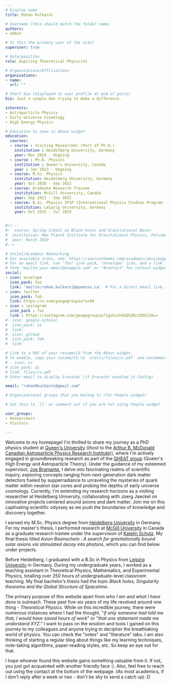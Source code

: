 ```yaml
---
# Display name
title: Rohan Kulkarni

# Username (this should match the folder name)
authors:
- admin

# Is this the primary user of the site?
superuser: true

# Role/position
role: Aspiring Theoretical Physicist

# Organizations/Affiliations
organizations:
- name:
  url: ""

# Short bio (displayed in user profile at end of posts)
bio: Just a simple man trying to make a difference.

interests:  
- Astroparticle Physics
- Early Universe Cosmology
- High Energy Physics

# Education to show in About widget
education:
  courses:
  - course : Visiting Researcher (Part of Ph.D.)
    institution : Heidelberg University, Germany
    year: Mar 2024 - Ongoing
  - course : Ph.D. Physics
    institution : Queen's University, Canada
    year : Jan 2023 - Ongoing
  - course: M.Sc. Physics
    institution: Heidelberg University, Germany
    year: Oct 2020 - Sep 2022
  - course: Graduate Research Trainee
    institution: McGill University, Canada
    year: Sep 2021 - Sep 2022 
  - course: B.Sc. Physics IPSP (International Physics Studies Program - IPSP)
    institution: Leipzig University, Germany
    year: Oct 2015 - Jul 2019


#<!---
#-  course: Spring School on Black holes and Gravitational Waves
#  institution: Max Planck Institute for Gravitational Physics, Potsdam, Germany
#  year: March 2019
#-->

# Social/Academic Networking
# For available icons, see: https://sourcethemes.com/academic/docs/page-builder/#icons
# For an email link, use "fas" icon pack, "envelope" icon, and a link in the
# form "mailto:your-email@example.com" or "#contact" for contact widget.
social:
- icon: envelope
  icon_pack: fas
  link: 'mailto:rohan.kulkarni@queensu.ca'  # For a direct email link, use "mailto:test@example.org".
- icon: twitter
  icon_pack: fab
  link: https://x.com/gaugegroupie?s=09
- icon : instagram
  icon_pack : fas
  link : https://instagram.com/gaugegroupie?igshid=OGQ5ZDc2ODk2ZA==
#- icon: google-scholar
#  icon_pack: ai
#  link:
#- icon: github
#  icon_pack: fab
#  link:

# Link to a PDF of your resume/CV from the About widget.
# To enable, copy your resume/CV to `static/files/cv.pdf` and uncomment the lines below.
# - icon: cv
# icon_pack: ai
# link: files/cv.pdf
# Enter email to display Gravatar (if Gravatar enabled in Config)

email: "rohan9kulkarni@gmail.com"

# Organizational groups that you belong to (for People widget)

# Set this to `[]` or comment out if you are not using People widget.

user_groups:
- Researchers
- Visitors

---
```

Welcome to my homepage! I'm thrilled to share my journey as a PhD physics student at [Queen's University](https://www.queensu.ca/physics/) ((host to the [Arthur B. McDonald Canadian Astroparticle Physics Research Institute](https://mcdonaldinstitute.ca/))), where I'm actively engaged in groundbreaking research as part of the [QHEAT group](https://www.queensu.ca/academia/bramante/qheat-group) (Queen's High Energy and Astroparticle Theory). Under the guidance of my esteemed supervisor, [Joe Bramante](https://www.queensu.ca/academia/bramante/), I delve into fascinating realms of scientific inquiry, exploring concepts ranging from next-generation dark matter detectors fueled by supperradiance to unraveling the mysteries of quark matter within neutron star cores and probing the depths of early universe cosmology. Currently, I'm extending my research horizons as a visiting researcher at Heidelberg University, collaborating with Joerg Jaeckel on innovative projects centered around axions and dark matter. Join me on this captivating scientific odyssey as we push the boundaries of knowledge and discovery together.

I earned my M.Sc. Physics degree from [Heidelberg University](https://www.physik.uni-heidelberg.de/?lang=en) in Germany. For my master's thesis,  I performed research at [McGill University](https://www.physics.mcgill.ca/) in Canada as a graduate research trainee under the supervision of [Katelin Schutz](https://katelinschutz.com/). My final thesis titled *Axion Basinschein : A search for gravitationally bound solar axions via stimulated decay into photons*, which you can find below under projects.

<!---During my M.Sc. I completed the following courses (If anyone has any ) :  

- **Core** : *Quantum Field Theory I, Cosmology, General Relativity*
- **Specialization courses** : *Quantum Field Theory II, Standard Model of Particle Physics, Relativistic Quantum Mechanics*
- **Seminars and Block courses** : *Dark Matter Theory, Black holes in Physics and Astrophysics* --->

Before Heidelberg, I graduated with a B.Sc in Physics from [Leipzig University](https://www.physgeo.uni-leipzig.de/en) in Germany. During my undergraduate years, I worked as a teaching assistant in Theoretical Physics, Mathematics, and Experimental Physics, totalling over 250 hours of undergraduate-level classroom teaching. My final bachelor’s thesis had the topic *Black holes, Singularity theorems and the Global Structure of Spacetime*.

The primary purpose of this website apart from *who I am and what I have done* is outreach. These past five-six years of my life revolved around one thing - *Theoretical Physics*. While on this incredible journey, there were numerous instances where I had the thought, "*if only someone had told me that, I would have saved hours of work*" or "*that one statement made me understand XYZ*." I want to pass on the wisdom and tools I gained on this journey to my colleagues and anyone trying to decipher the breathtaking world of physics. You can check the "notes" and "literature" tabs. I am also thinking of starting a regular blog about things like my learning techniques, note-taking algorithms, paper-reading styles, etc. So keep an eye out for that. 

I hope whoever found this website gains something valuable from it. If not, you just got acquainted with another friendly face :). Also, feel free to reach out using the contact at the bottom of the webpage. (As most academics, if I don't reply after a week or two - don't be shy to send a catch up) :D

<!--- Nelson Bighetti is a professor of artificial intelligence at the Stanford AI Lab. His research interests include distributed robotics, mobile computing, and programmable matter. He leads the Robotic Neurobiology group, which develops self-reconfiguring robots, systems of self-organizing robots, and mobile sensor networks. -->
